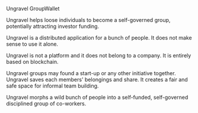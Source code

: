 Ungravel GroupWallet


Ungravel helps loose individuals to become a self-governed group, potentially attracting investor funding.

Ungravel is a distributed application for a bunch of people. It does not make sense to use it alone.

Ungravel is not a platform and it does not belong to a company. It is entirely based on blockchain. 

Ungravel groups may found a start-up or any other initiative together. Ungravel saves each members' belongings and share. 
It creates a fair and safe space for informal team building.

Ungravel morphs a wild bunch of people into a self-funded, self-governed disciplined group of co-workers.


<!---
pepihasenfuss/pepihasenfuss is a ✨ special ✨ repository because its `README.md` (this file) appears on your GitHub profile.
You can click the Preview link to take a look at your changes.
--->
